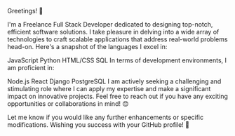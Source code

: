 

Greetings! 👋

I'm a Freelance Full Stack Developer dedicated to designing top-notch, efficient software solutions. I take pleasure in delving into a wide array of technologies to craft scalable applications that address real-world problems head-on. Here's a snapshot of the languages I excel in:

JavaScript
Python
HTML/CSS
SQL
In terms of development environments, I am proficient in:

Node.js
React
Django
PostgreSQL
I am actively seeking a challenging and stimulating role where I can apply my expertise and make a significant impact on innovative projects. Feel free to reach out if you have any exciting opportunities or collaborations in mind! 😊

Let me know if you would like any further enhancements or specific modifications. Wishing you success with your GitHub profile! 🚀



<!---
Sari727896/Sari727896 is a ✨ special ✨ repository because its `README.md` (this file) appears on your GitHub profile.
You can click the Preview link to take a look at your changes.
--->
